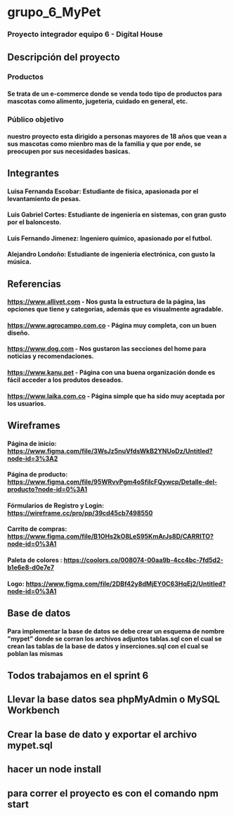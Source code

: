 # grupo_6_MyPet
### Proyecto integrador equipo 6 - Digital House

## Descripción del proyecto
### Productos
#### Se trata de un e-commerce donde se venda todo tipo de productos para mascotas como alimento, jugeteria, cuidado en general, etc.

### Público objetivo
#### nuestro proyecto esta dirigido a personas mayores de 18 años que vean a sus mascotas como mienbro mas de la familia y que por ende, se preocupen por sus necesidades basicas.

## Integrantes
#### Luisa Fernanda Escobar: Estudiante de física, apasionada por el levantamiento de pesas.
#### Luis Gabriel Cortes: Estudiante de ingeniería en sistemas, con gran gusto por el baloncesto.
#### Luis Fernando Jimenez: Ingeniero químico, apasionado por el futbol.
#### Alejandro Londoño: Estudiante de ingeniería electrónica, con gusto la música.

## Referencias
#### https://www.allivet.com - Nos gusta la estructura de la página, las opciones que tiene y categorias, además que es visualmente agradable.
#### https://www.agrocampo.com.co - Página muy completa, con un buen diseño.
#### https://www.dog.com - Nos gustaron las secciones del home para noticias y recomendaciones.
#### https://www.kanu.pet - Página con una buena organización donde es fácil acceder a los produtos deseados.
#### https://www.laika.com.co - Página simple que ha sido muy aceptada por los usuarios.

## Wireframes
#### Página de inicio: https://www.figma.com/file/3WsJz5nuVfdsWkB2YNUoDz/Untitled?node-id=3%3A2
#### Página de producto: https://www.figma.com/file/95WRvvPgm4oSfilcFQywcp/Detalle-del-producto?node-id=0%3A1
#### Fórmularios de Registro y Login: https://wireframe.cc/pro/pp/39cd45cb7498550
#### Carrito de compras: https://www.figma.com/file/B1OHs2kO8LeS95KmArJs8D/CARRITO?node-id=0%3A1
#### Paleta de colores : https://coolors.co/008074-00aa9b-4cc4bc-7fd5d2-b1e6e8-d0e7e7
#### Logo: https://www.figma.com/file/2DBf42y8dMjEY0C63HqEj2/Untitled?node-id=0%3A1

## Base de datos

#### Para implementar la base de datos se debe crear un esquema de nombre "mypet" donde se corran los archivos adjuntos tablas.sql con el cual se crean las tablas de la base de datos y inserciones.sql con el cual se poblan las mismas

## Todos trabajamos en el sprint 6

## Llevar la base datos sea phpMyAdmin o MySQL Workbench 
## Crear la base de dato y exportar el archivo mypet.sql
## hacer un node install
## para correr el proyecto es con el comando npm start

